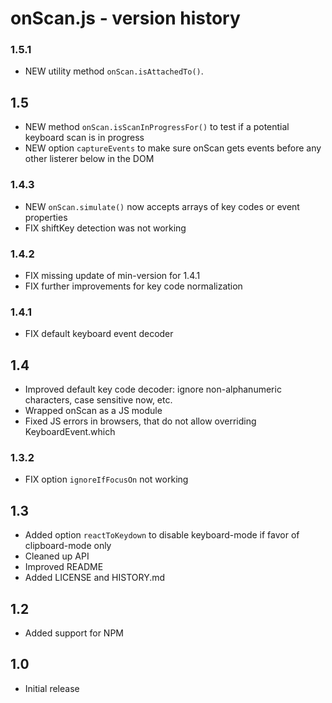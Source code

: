 # onScan.js - version history

### 1.5.1

- NEW utility method `onScan.isAttachedTo()`.

## 1.5

- NEW method `onScan.isScanInProgressFor()` to test if a potential keyboard scan is in progress
- NEW option `captureEvents` to make sure onScan gets events before any other listerer below in the DOM

### 1.4.3

- NEW `onScan.simulate()` now accepts arrays of key codes or event properties
- FIX shiftKey detection was not working

### 1.4.2

- FIX missing update of min-version for 1.4.1
- FIX further improvements for key code normalization

### 1.4.1

- FIX default keyboard event decoder

## 1.4

- Improved default key code decoder: ignore non-alphanumeric characters, case sensitive now, etc.
- Wrapped onScan as a JS module
- Fixed JS errors in browsers, that do not allow overriding KeyboardEvent.which

### 1.3.2

- FIX option `ignoreIfFocusOn` not working

## 1.3

- Added option `reactToKeydown` to disable keyboard-mode if favor of clipboard-mode only
- Cleaned up API
- Improved README
- Added LICENSE and HISTORY.md

## 1.2

- Added support for NPM

## 1.0

- Initial release


